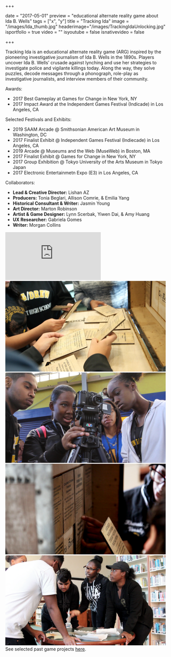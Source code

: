 +++

date = "2017-05-01"
preview = "educational alternate reality game about Ida B. Wells"
tags = ["x", "y"]
title = "Tracking Ida"
image = "/images/Ida_thumb.jpg"
headerimage="/images/TrackingIdaUnlocking.jpg"
isportfolio = true
video = ""
isyoutube = false
isnativevideo = false


+++

Tracking Ida is an educational alternate reality game (ARG) inspired by the pioneering investigative journalism of Ida B. Wells in the 1890s. Players uncover Ida B. Wells’ crusade against lynching and use her strategies to investigate police and vigilante killings today. Along the way, they solve puzzles, decode messages through a phonograph, role-play as investigative journalists, and interview members of their community.

Awards:
<ul>
<li>2017 Best Gameplay at Games for Change in New York, NY</li>
<li>2017 Impact Award at the Independent Games Festival (Indicade) in Los Angeles, CA</li>
</ul>
Selected Festivals and Exhibits:
<ul>
<li>2019 SAAM Arcade @ Smithsonian American Art Museum in Washington, DC</li>
<li>2017 Finalist Exhibit @ Independent Games Festival (Indiecade) in Los Angeles, CA</li>
<li>2019 Arcade @ Museums and the Web (MuseWeb) in Boston, MA</li>
<li>2017 Finalist Exhibit @ Games for Change in New York, NY</li>
<li>2017 Group Exhibition @ Tokyo University of the Arts Museum in Tokyo Japan</li>
<li>2017 Electronic Entertainmetn Expo (E3) in Los Angeles, CA</li>
</ul>

Collaborators:
<ul>
<li><b>Lead & Creative Director:</b> Lishan AZ</li>
<li><b>Producers:</b> Tonia Beglari, Allison Comrie, & Emilia Yang</li>
<li><b>Historical Consultant & Writer:</b> Jasmin Young</li>
<li><b>Art Director:</b> Marton Robinson</li>
<li><b>Artist & Game Designer:</b> Lynn Scerbak, Yiwen Dai, & Amy Huang</li>
<!-- <li><b>Artist & Game Designer:</b> Yiwen Dai</li>
<li><b>Artist & Game Designer:</b> Amy Huang</li> -->

<!-- <li><b>Producer:</b> Allison Comrie</li>
<li><b>Producer:</b> Emilia Yang</li> -->
<li><b>UX Researcher:</b> Gabriela Gomes</li>
<li><b>Writer:</b> Morgan Collins</li>
</ul>



<div class="video-wrapper">
    <iframe src="https://player.vimeo.com/video/218403978?h=52bfbfc7e9&title=0&byline=0&portrait=0" frameborder="0" allowfullscreen=""></iframe>
</div>
<img class="project-image" src="/images/TrackingIdaPuzzleHands.jpg">
<img class="project-image" src="/images/TrackingIdaCollaboration.jpg">
<img class="project-image" src="/images/TrackingIdaPuzzle.jpg">
<img class="project-image" src="/images/TrackingIdaDiscussing.jpg">
See selected past game projects <a href="/archivedprojects/">here</a>.